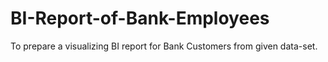 # BI-Report-of-Bank-Employees
To prepare a visualizing BI report for Bank Customers from given data-set.
